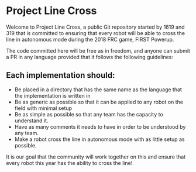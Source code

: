 # Project Line Cross

Welcome to Project Line Cross, a public Git repository started by 1619 and 319 that is committed to ensuring that every robot will be able to cross the line in autonomous mode during the 2018 FRC game, FIRST Powerup.

The code committed here will be free as in freedom, and anyone can submit a PR in any language provided that it follows the following guidelines:

## Each implementation should:
- Be placed in a directory that has the same name as the language that the implementation is written in
- Be as generic as possible so that it can be applied to any robot on the field with minimal setup
- Be as simple as possible so that any team has the capacity to understand it.
- Have as many comments it needs to have in order to be understood by any team.
- Make a robot cross the line in autonomous mode with as little setup as possible.

It is our goal that the community will work together on this and ensure that every robot this year has the ability to cross the line!
